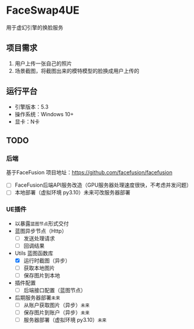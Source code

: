 # FaceSwap4UE
用于虚幻引擎的换脸服务

## 项目需求
1. 用户上传一张自己的照片
2. 场景截图，将截图出来的模特模型的脸换成用户上传的

## 运行平台
 - 引擎版本：5.3
 - 操作系统：Windows 10+
 - 显卡：N卡

## TODO

### 后端
基于FaceFusion 项目地址：https://github.com/facefusion/facefusion
  - [ ] FaceFusion后端API服务改造（GPU服务器处理速度很快，不考虑并发问题）
  - [ ] 本地部署（虚拟环境 py3.10）未来可改服务器部署

### UE插件
- 以暴露`蓝图节点`形式交付
- 蓝图异步节点（Http）
  - [ ] 发送处理请求
  - [ ] 回调结果

- Utils 蓝图函数库
  - [x] 运行时截图（异步）
  - [ ] 获取本地图片
  - [ ] 保存图片到本地

- 插件配置
  - [ ] 后端接口配置（蓝图节点）

- 后期服务器部署`未来`
   - [ ] 从账户获取图片（异步）`未来`
   - [ ] 保存图片到账户（异步）`未来`
   - [ ] 服务器部署（虚拟环境 py3.10）`未来`
